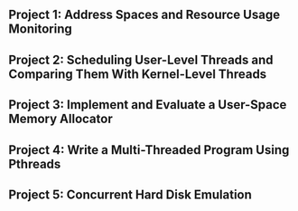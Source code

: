 ## Project 1: Address Spaces and Resource Usage Monitoring

## Project 2: Scheduling User-Level Threads and Comparing Them With Kernel-Level Threads

## Project 3: Implement and Evaluate a User-Space Memory Allocator

## Project 4: Write a Multi-Threaded Program Using Pthreads

## Project 5: Concurrent Hard Disk Emulation
